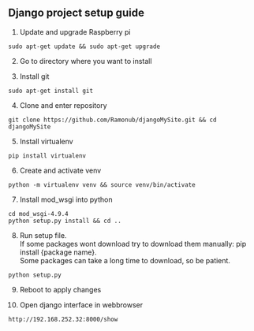## Django project setup guide

1. Update and upgrade Raspberry pi
```
sudo apt-get update && sudo apt-get upgrade
```

2. Go to directory where you want to install

3. Install git
```
sudo apt-get install git
```

4. Clone and enter repository
```
git clone https://github.com/Ramonub/djangoMySite.git && cd djangoMySite
```

5. Install virtualenv
```
pip install virtualenv
```

6. Create and activate venv
```
python -m virtualenv venv && source venv/bin/activate
```

7. Install mod_wsgi into python
```
cd mod_wsgi-4.9.4
python setup.py install && cd ..
```

8. Run setup file.\
If some packages wont download try to download them manually: pip install {package name}.\
Some packages can take a long time to download, so be patient.
```
python setup.py
```

9. Reboot to apply changes

10. Open django interface in webbrowser
```
http://192.168.252.32:8000/show
```
